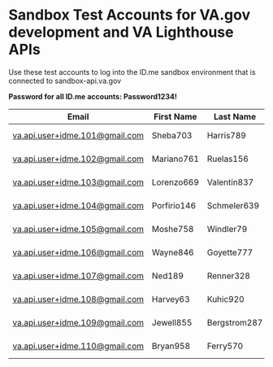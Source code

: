 # Sandbox Test Accounts for VA.gov development and VA Lighthouse APIs

Use these test accounts to log into the ID.me sandbox environment that is connected to sandbox-api.va.gov

**Password for all ID.me accounts: Password1234!**

| Email | First Name | Last Name | Sex | Birthdate | ICN |
| --- | --- | --- | --- | --- | --- |
| va.api.user+idme.101@gmail.com | Sheba703 | Harris789 | F | 1926-01-08 | 1008882029V851792 |
| va.api.user+idme.102@gmail.com | Mariano761 | Ruelas156 | M |1907-11-20 | 2 |
| va.api.user+idme.103@gmail.com | Lorenzo669 | Valentín837 | M | 1942-01-11 | 3 |
| va.api.user+idme.104@gmail.com | Porfirio146 | Schmeler639 | M | 1916-06-15 | 4 |
| va.api.user+idme.105@gmail.com | Moshe758 | Windler79 | M | 1917-03-05 | 5 |
| va.api.user+idme.106@gmail.com | Wayne846 | Goyette777 | M | 1947-05-30 | 6 |
| va.api.user+idme.107@gmail.com | Ned189 | Renner328 | M | 1993-09-06 | 7 |
| va.api.user+idme.108@gmail.com | Harvey63 | Kuhic920 | M | 1927-10-21 | 8 |
| va.api.user+idme.109@gmail.com | Jewell855 | Bergstrom287 | M | 1945-10-19 | 9 |
| va.api.user+idme.110@gmail.com | Bryan958 | Ferry570 | M | 1939-01-24 | 10 |
